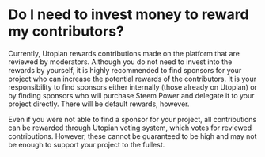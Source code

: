 # Do I need to invest money to reward my contributors?

Currently, Utopian rewards contributions made on the platform that are reviewed by moderators. Although you do not need to invest into the rewards by yourself, it is highly recommended to find sponsors for your project who can increase the potential rewards of the contributors. It is your responsibility to find sponsors either internally (those already on Utopian) or by finding sponsors who will purchase Steem Power and delegate it to your project directly. There will be default rewards, however.

Even if you were not able to find a sponsor for your project, all contributions can be rewarded through Utopian voting system, which votes for reviewed contributions. However, these cannot be guaranteed to be high and may not be enough to support your project to the fullest.

